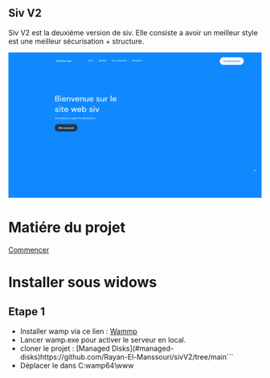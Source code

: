<h2>Siv V2</h2>
<p>Siv V2 est la deuxiéme version de siv. Elle consiste a avoir un meilleur style est une meilleur sécurisation + structure. </p>
<img src="private/src/README/acceuil.png"></img>
<h1>Matiére du projet</h1>
<a href="#start">Commencer</a>

<div id="start">
    <h1>Installer sous widows</h1>
    <h2>Etape 1</h2>
    <ul>
        <li>Installer wamp via ce lien : <a href="https://www.wampserver.com/">Wammp</a></li>
        <li>Lancer wamp.exe pour activer le serveur en local.</li>
        <li>cloner le projet : [Managed Disks](#managed-disks)https://github.com/Rayan-El-Manssouri/sivV2/tree/main```</li>
        <li>Déplacer le dans C:wamp64\www</li>
    </ul>
</div>
